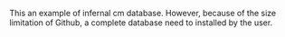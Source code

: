 This an example of infernal cm database.
However, because of the size limitation of Github, a complete database need to installed by the user.
